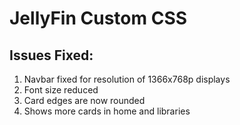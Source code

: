 # JellyFin Custom CSS

## Issues Fixed:
1. Navbar fixed for resolution of 1366x768p displays
2. Font size reduced
3. Card edges are now rounded
4. Shows more cards in home and libraries